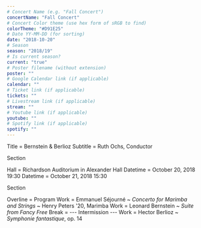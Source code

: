 ```yaml
---
# Concert Name (e.g. "Fall Concert")
concertName: "Fall Concert"
# Concert Color theme (use hex form of sRGB to find)
colorTheme: "#D91E25"
# Date YY-MM-DD (for sorting)
date: "2018-10-20"
# Season
season: "2018/19"
# Is current season?
current: "true"
# Poster filename (without extension)
poster: ""
# Google Calendar link (if applicable)
calendar: ""
# Ticket link (if applicable)
tickets: ""
# Livestream link (if applicable)
stream: ""
# Youtube link (if applicable)
youtube: ""
# Spotify link (if applicable)
spotify: ""
---
```

Title = Bernstein & Berlioz
Subtitle = Ruth Ochs, Conductor

Section

Hall = Richardson Auditorium in Alexander Hall
Datetime = October 20, 2018 19:30
Datetime = October 21, 2018 15:30

Section

Overline = Program
Work = Emmanuel Séjourné ~ *Concerto for Marimba and Strings* ~ Henry Peters '20, Marimba
Work = Leonard Bernstein ~ *Suite from Fancy Free*
Break = --- Intermission ---
Work = Hector Berlioz ~ *Symphonie fantastique*, op. 14
